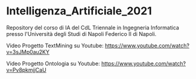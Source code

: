 # Intelligenza_Artificiale_2021
 Repository del corso di IA del CdL Triennale in Ingegneria Informatica presso l'Università degli Studi di Napoli Federico II di Napoli.
 
Video Progetto TextMining su Youtube: https://www.youtube.com/watch?v=3sJMp0au2KY

Video Progetto Ontologia su Youtube: https://www.youtube.com/watch?v=Pv8pkmjjCaU
